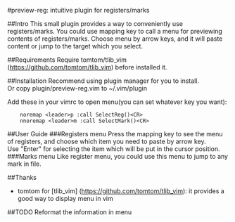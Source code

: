 #preview-reg: intuitive plugin for registers/marks

##Intro
This small plugin provides a way to conveniently use registers/marks.
You could use mapping key to call a menu for previewing contents of registers/marks.
Choose menu by arrow keys, and it will paste content or jump to the target which you select.

##Requirements
Require tomtom/tlib_vim (https://github.com/tomtom/tlib_vim) before installed it.

##Installation
Recommend using plugin manager for you to install.  
Or copy plugin/preview-reg.vim to ~/.vim/plugin

Add these in your vimrc to open menu(you can set whatever key you want):
```
    noremap <leader>p :call SelectReg()<CR>  
    nnoremap <leader>m :call SelectMark()<CR>  
```
##User Guide
###Registers menu
Press the mapping key to see the menu of registers, and choose which item you need to paste by arrow key.  
Use "Enter" for selecting the item which will be put in the cursor position.
###Marks menu
Like register menu, you could use this menu to jump to any mark in file.

##Thanks
* tomtom for [tlib_vim] (https://github.com/tomtom/tlib_vim): it provides a good way to display menu in vim

##TODO
Reformat the information in menu
